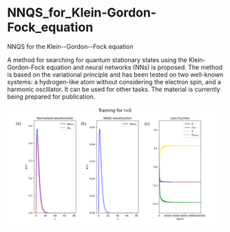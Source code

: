 # NNQS_for_Klein-Gordon-Fock_equation
NNQS for the Klein--Gordon--Fock equation

A method for searching for quantum stationary states using the Klein-Gordon-Fock equation and neural networks (NNs) is proposed. The method is based on the variational principle and has been tested on two well-known systems: a hydrogen-like atom without considering the electron spin, and a harmonic oscillator.  It can be used for other tasks. The material is currently being prepared for publication.


<img src="./1.png"  width="500" 
     height=auto>
